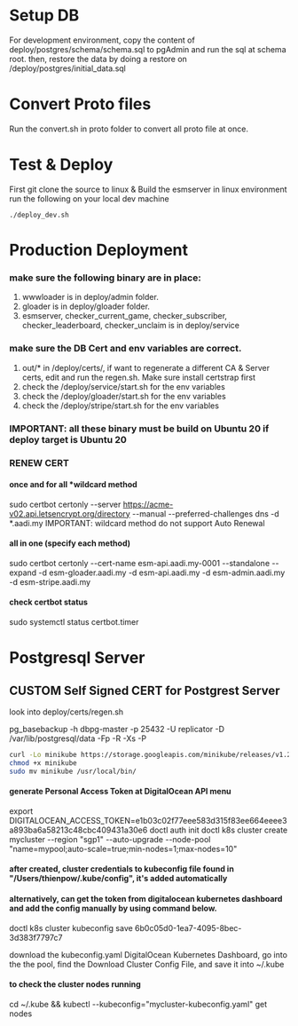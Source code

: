 # Setup DB
For development environment, copy the content of deploy/postgres/schema/schema.sql to pgAdmin and run the sql at schema root.
then, restore the data by doing a restore on /deploy/postgres/initial_data.sql

# Convert Proto files
Run the convert.sh in proto folder to convert all proto file at once.

# Test & Deploy
First git clone the source to linux & Build the esmserver in linux environment
run the following on your local dev machine
```
./deploy_dev.sh

```

# Production Deployment

### make sure the following binary are in place: 
1. wwwloader is in deploy/admin folder.
2. gloader is in deploy/gloader folder.
3. esmserver, checker_current_game, checker_subscriber, checker_leaderboard, checker_unclaim is in deploy/service

### make sure the DB Cert and env variables are correct.
1. out/* in /deploy/certs/, if want to regenerate a different CA & Server certs, edit and run the regen.sh. Make sure install certstrap first
2. check the /deploy/service/start.sh for the env variables
3. check the /deploy/gloader/start.sh for the env variables
4. check the /deploy/stripe/start.sh for the env variables

### IMPORTANT: all these binary must be build on Ubuntu 20 if deploy target is Ubuntu 20


### RENEW CERT
#### once and for all *wildcard method
sudo certbot certonly --server https://acme-v02.api.letsencrypt.org/directory --manual --preferred-challenges dns -d *.aadi.my
IMPORTANT: wildcard method do not support Auto Renewal
#### all in one (specify each method)
sudo certbot certonly --cert-name esm-api.aadi.my-0001 --standalone --expand -d esm-gloader.aadi.my -d esm-api.aadi.my -d esm-admin.aadi.my -d esm-stripe.aadi.my

#### check certbot status
sudo systemctl status certbot.timer


# Postgresql Server

## CUSTOM Self Signed CERT for Postgrest Server
look into deploy/certs/regen.sh


pg_basebackup -h dbpg-master -p 25432 -U replicator -D /var/lib/postgresql/data -Fp -R -Xs -P

```sh
curl -Lo minikube https://storage.googleapis.com/minikube/releases/v1.21.0-beta.0/minikube-darwin-amd64
chmod +x minikube
sudo mv minikube /usr/local/bin/
```

#### generate Personal Access Token at DigitalOcean API menu
export DIGITALOCEAN_ACCESS_TOKEN=e1b03c02f77eee583d315f83ee664eeee3a893ba6a58213c48cbc409431a30e6
doctl auth init
doctl k8s cluster create mycluster --region "sgp1" --auto-upgrade --node-pool "name=mypool;auto-scale=true;min-nodes=1;max-nodes=10"
#### after created, cluster credentials to kubeconfig file found in "/Users/thienpow/.kube/config", it's added automatically

#### alternatively, can get the token from digitalocean kubernetes dashboard and add the config manually by using command below.
doctl k8s cluster kubeconfig save 6b0c05d0-1ea7-4095-8bec-3d383f7797c7

download the kubeconfig.yaml DigitalOcean Kubernetes Dashboard, go into the the pool, find the Download Cluster Config File, and save it into ~/.kube
#### to check the cluster nodes running
cd ~/.kube && kubectl --kubeconfig="mycluster-kubeconfig.yaml" get nodes